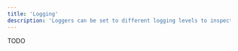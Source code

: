 ```yaml
---
title: 'Logging'
description: 'Loggers can be set to different logging levels to inspect what Comunica is doing behind the scenes.'
---
```


TODO
